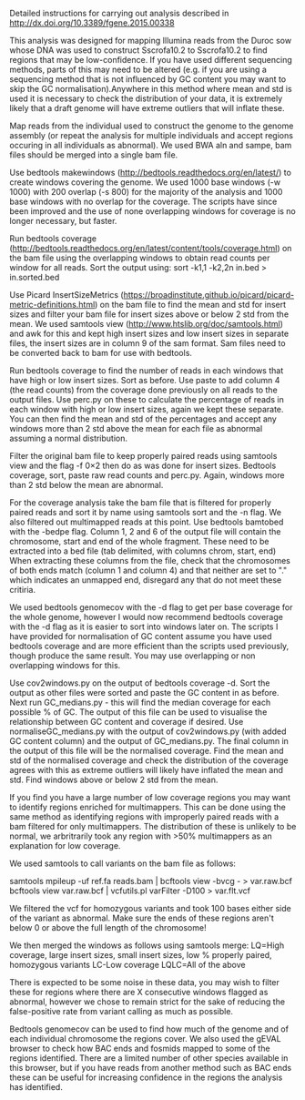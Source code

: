 Detailed instructions for carrying out analysis described in http://dx.doi.org/10.3389/fgene.2015.00338

This analysis was designed for mapping Illumina reads from the Duroc sow whose DNA was used to construct Sscrofa10.2 to Sscrofa10.2 to find regions that may be low-confidence. If you have used different sequencing methods, parts of this may need to be altered (e.g. if you are using a sequencing method that is not influenced by GC content you may want to skip the GC normalisation).Anywhere in this method where mean and std is used it is necessary to check the distribution of your data, it is extremely likely that a draft genome will have extreme outliers that will inflate these.



Map reads from the individual used to construct the genome to the genome assembly (or repeat the analysis for multiple individuals and accept regions occuring in all individuals as abnormal). We used BWA aln and sampe, bam files should be merged into a single bam file.



Use bedtools makewindows (http://bedtools.readthedocs.org/en/latest/) to create windows covering the genome. We used 1000 base windows (-w 1000) with 200 overlap (-s 800) for the majority of the analysis and 1000 base windows with no overlap for the coverage. The scripts have since been improved and the use of none overlapping windows for coverage is no longer necessary, but faster.

Run bedtools coverage (http://bedtools.readthedocs.org/en/latest/content/tools/coverage.html) on the bam file using the overlapping windows to obtain read counts per window for all reads. Sort the output using: sort -k1,1 -k2,2n in.bed > in.sorted.bed



Use Picard InsertSizeMetrics (https://broadinstitute.github.io/picard/picard-metric-definitions.html) on the bam file to find the mean and std for insert sizes and filter your bam file for insert sizes above or below 2 std from the mean. We used samtools view (http://www.htslib.org/doc/samtools.html) and awk for this and kept high insert sizes and low insert sizes in separate files, the insert sizes are in column 9 of the sam format. Sam files need to be converted back to bam for use with bedtools.

Run bedtools coverage to find the number of reads in each windows that have high or low insert sizes. Sort as before. Use paste to add column 4 (the read counts) from the coverage done previously on all reads to the output files. Use perc.py on these to calculate the percentage of reads in each window with high or low insert sizes, again we kept these separate. You can then find the mean and std of the percentages and accept any windows more than 2 std above the mean for each file as abnormal assuming a normal distribution.




Filter the original bam file to keep properly paired reads using samtools view and the flag -f 0×2 then do as was done for insert sizes. Bedtools coverage, sort, paste raw read counts and perc.py. Again, windows more than 2 std below the mean are abnormal.




For the coverage analysis take the bam file that is filtered for properly paired reads and sort it by name using samtools sort and the -n flag. We also filtered out multimapped reads at this point. Use bedtools bamtobed with the -bedpe flag. Column 1, 2 and 6 of the output file will contain the chromosome, start and end of the whole fragment. These need to be extracted into a bed file (tab delimited, with columns chrom, start, end) When extracting these columns from the file, check that the chromosomes of both ends match (column 1 and column 4) and that neither are set to "." which indicates an unmapped end, disregard any that do not meet these critiria.

We used bedtools genomecov with the -d flag to get per base coverage for the whole genome, however I would now recommend bedtools coverage with the -d flag as it is easier to sort into windows later on. The scripts I have provided for normalisation of GC content assume you have used bedtools coverage and are more efficient than the scripts used previously, though produce the same result. You may use overlapping or non overlapping windows for this.

Use cov2windows.py on the output of bedtools coverage -d. Sort the output as other files were sorted and paste the GC content in as before. Next run GC_medians.py - this will find the median coverage for each possible % of GC. The output of this file can be used to visualise the relationship between GC content and coverage if desired. Use normaliseGC_medians.py with the output of cov2windows.py (with added GC content column) and the output of GC_medians.py. The final column in the output of this file will be the normalised coverage. Find the mean and std of the normalised coverage and check the distribution of the coverage agrees with this as extreme outliers will likely have inflated the mean and std. Find windows above or below 2 std from the mean.




If you find you have a large number of low coverage regions you may want to identify regions enriched for multimappers. This can be done using the same method as identifying regions with improperly paired reads with a bam filtered for only multimappers. The distribution of these is unlikely to be normal, we arbritrarily took any region with >50% multimappers as an explanation for low coverage.




We used samtools to call variants on the bam file as follows:

samtools mpileup -uf ref.fa reads.bam | bcftools view -bvcg - > var.raw.bcf
bcftools view var.raw.bcf | vcfutils.pl varFilter -D100 > var.flt.vcf

We filtered the vcf for homozygous variants and took 100 bases either side of the variant as abnormal. Make sure the ends of these regions aren't below 0 or above the full length of the chromosome!




We then merged the windows as follows using samtools merge:
LQ=High coverage, large insert sizes, small insert sizes, low % properly paired, homozygous variants
LC-Low coverage
LQLC=All of the above

There is expected to be some noise in these data, you may wish to filter these for regions where there are X consecutive windows flagged as abnormal, however we chose to remain strict for the sake of reducing the false-positive rate from variant calling as much as possible.




Bedtools genomecov can be used to find how much of the genome and of each individual chromosome the regions cover. We also used the gEVAL browser to check how BAC ends and fosmids mapped to some of the regions identified. There are a limited number of other species available in this browser, but if you have reads from another method such as BAC ends these can be useful for increasing confidence in the regions the analysis has identified.
